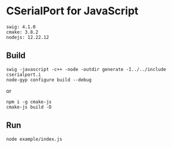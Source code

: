 # CSerialPort for JavaScript

```
swig: 4.1.0
cmake: 3.8.2
nodejs: 12.22.12
```

## Build

```
swig -javascript -c++ -node -outdir generate -I../../include cserialport.i
node-gyp configure build --debug
```

or

```
npm i -g cmake-js
cmake-js build -D
```

## Run

```
node example/index.js
```

